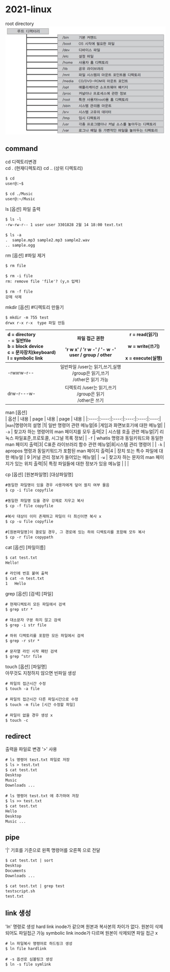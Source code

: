 # 2021-linux

root directory   
![directory](rootdirectory.jpg)

## command   
cd 디렉토리변경    
cd . (현재디렉토리) cd .. (상위 디렉토리)    

```
$ cd   
user@:~$   
    
$ cd ./Music   
user@:~/Music  
``` 
   
ls [옵션] 파일 출력    

```
$ ls -l
-rw-rw-r-- 1 user user 3301828 2월 14 18:00 text.txt

$ ls -a
.  sample.mp3 sample2.mp3 sample2.wav 
.. sample.ogg
```
   
   
rm [옵션]   #파일 제거
```
$ rm file

$ rm -i file
rm: remove file 'file'? (y,n 입력)

$ rm -f file
강제 삭제
```
   
   
mkdir [옵션] #디렉토리 만들기
```
$ mkdir -m 755 test
drwx r-x r-x  type 파일 만듬
```
| d = directory<br>- = 일반file<br>b = block device<br>c = 문자장치(keyboard)<br>l = symbolic link |            파일 접근 권한<br><br>'r w x' / 'r w -' / '- w -'<br>user / group / other           | r = read(읽기)<br><br>w = write(쓰기)<br><br>x = execute(실행) |
|:--------------------------------------------------------------------------------------------------|:----------------------------------------------------------------------------------------------:|:--------------------------------------------------------------:|
| -rwxrw-r--                                                                                       | 일반파일 /user는 읽기,쓰기,실행<br>         /group은 읽기,쓰기 <br>         /other은 읽기 가능 |                                                                |
| drw-r---w-                                                                                       | 디렉토리 /user는 읽기,쓰기<br>         /group은 읽기<br>         /other은 쓰기                 |                                                                |
   
   
man [옵션]   
| 옵션 | 내용 | page | 내용 | page | 내용 |
|:----:|:----:|:----:|:----:|:----:|:----:|
|`man`|명령어의 설명 |1| 일반 명령어 관련 메뉴얼|6 |게임과 화면보호기에 대한 메뉴얼|
| `-a` | 찾고자 하는 명령어의    man 페이지를 모두 출력|2 | 시스템 호출 관련 메뉴얼|7| 리눅스 파일표준,프로토콜, 시그널 목록 정보|
| `-f` | whatis 명령과 동일키워드와 동일한 man 페이지 출력|3| C표준 라이브러리 함수 관련 메뉴얼|8|시스템 관리 명령어 |
| `-k` | apropos 명령과 동일키워드가 포함된 man 페이지 출력|4 | 장치 또는 특수 파일에 대한 메뉴얼 | 9 |커널 관리 정보가 들어있는 메뉴얼|
| `-w` | 찾고자 하는 문자의 man 페이지가 있는 위치 출력|5| 특정 파일들에 대한 정보가 있응 메뉴얼 | |  |
   
   
cp [옵션] [원본파일명] [대상파일명]      
```
#동일한 파일명이 있을 경우 사용자에게 덮어 쓸지 여부 물음
$ cp -i file copyfile

#동일한 파일명 있을 경우 강제로 지우고 복사
$ cp -f file copyfile 

#복사 대상이 이미 존재하고 파일이 더 최신이면 복사 x
$ cp -u file copyfile

#[원본파일명]이 결로일 경우, 그 경로에 있는 하위 디렉토리를 포함해 모두 복사
$ cp -r file copypath
```   
   
   
cat [옵션] [파일이름]   
```
$ cat test.txt
Hello!

# 라인에 번호 붙여 출력
$ cat -n test.txt
1   Hello
```

grep [옵션] [검색] [파일]
```
# 현재디렉토리 모든 파일에서 검색
$ grep str *

# 대소문자 구분 하지 않고 검색
$ grep -i str file

# 하위 디렉토리를 포함한 모든 파일에서 검색
$ grep -r str *

# 문자열 라인 시작 패턴 검색
$ grep ^str file
```
   
touch [옵션] [파일명]   
아무것도 지정하지 않으면 빈파일 생성
```
# 파일의 접근시간 수정
$ touch -a file

# 파일의 접근시간 다른 파일시간으로 수정
$ touch -m file [시간 수정할 파일]

# 파일이 없을 경우 생성 x
$ touch -c 
```
   
## redirect
출력을 파일로 변경 '>' 사용
```
# ls 명령어 test.txt 파일로 저장
$ ls > test.txt
$ cat test.txt
Desktop
Music
Downloads ...

# ls 명령어 test.txt 에 추가하여 저장
$ ls >> test.txt
$ cat test.txt
Hello
Desktop
Music ...
```
   
   
## pipe
'|' 기호를 기준으로 왼쪽 명령어를 오른쪽 으로 전달
```
$ cat test.txt | sort
Desktop
Documents
Downloads ...

$ cat test.txt | grep test
testscript.sh
test.txt
```

## link 생성
'ln' 명령로 생성
hard link inode가 같으며 원본과 복사본의 차이가 없다. 원본이 삭제되어도 파일접근 가능
symbolic link inode가 다르며 원본이 삭제되면 파일 접근 x
```
# ln 파일복사 명령어로 하드링크 생성
$ ln file hardlink

# -s 옵션로 심볼링크 생성
$ ln -s file symlink
```

